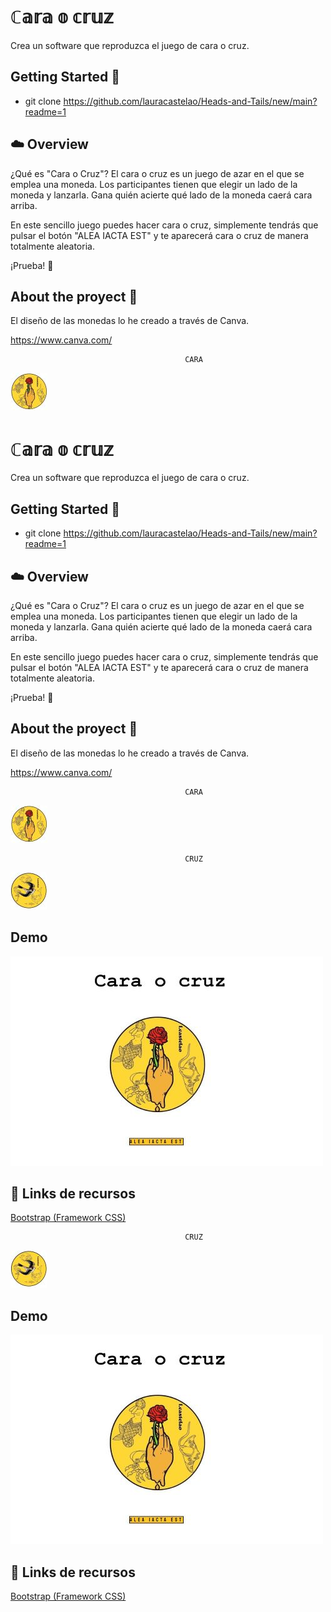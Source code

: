 # ℂ𝕒𝕣𝕒 𝕠 𝕔𝕣𝕦𝕫

Crea un software que reproduzca el juego de cara o cruz.

## Getting Started 💾

- git clone https://github.com/lauracastelao/Heads-and-Tails/new/main?readme=1

## ☁️ Overview

¿Qué es "Cara o Cruz"?
El cara o cruz es un juego de azar en el que se emplea una moneda. Los participantes tienen que elegir un lado de la moneda y lanzarla. Gana quién acierte qué lado de la moneda caerá cara arriba.

En este sencillo juego puedes hacer cara o cruz, simplemente tendrás que pulsar el botón "ALEA IACTA EST" y te aparecerá cara o cruz de manera totalmente aleatoria.

¡Prueba! 👐

## About the proyect 📒

El diseño de las monedas lo he creado a través de Canva.

https://www.canva.com/

                                           CARA

![Logo](https://raw.githubusercontent.com/lauracastelao/image/main/assets/monedi2.jpg)

# ℂ𝕒𝕣𝕒 𝕠 𝕔𝕣𝕦𝕫

Crea un software que reproduzca el juego de cara o cruz.

## Getting Started 💾

- git clone https://github.com/lauracastelao/Heads-and-Tails/new/main?readme=1

## ☁️ Overview

¿Qué es "Cara o Cruz"?
El cara o cruz es un juego de azar en el que se emplea una moneda. Los participantes tienen que elegir un lado de la moneda y lanzarla. Gana quién acierte qué lado de la moneda caerá cara arriba.

En este sencillo juego puedes hacer cara o cruz, simplemente tendrás que pulsar el botón "ALEA IACTA EST" y te aparecerá cara o cruz de manera totalmente aleatoria.

¡Prueba! 👐

## About the proyect 📒

El diseño de las monedas lo he creado a través de Canva.

https://www.canva.com/

                                           CARA

![Logo](https://raw.githubusercontent.com/lauracastelao/image/main/assets/monedi2.jpg)

                                           CRUZ

![Logo](https://raw.githubusercontent.com/lauracastelao/image/main/assets/monedi1.jpg)

## Demo

![Logo](https://raw.githubusercontent.com/lauracastelao/image/main/copia2.jpg)

## 🔗 Links de recursos

[Bootstrap (Framework CSS)](https://getbootstrap.com/docs/5.0/getting-started/introduction/ "Bootstrap 5")

                                           CRUZ

![Logo](https://raw.githubusercontent.com/lauracastelao/image/main/assets/monedi1.jpg)

## Demo

![Logo](https://raw.githubusercontent.com/lauracastelao/image/main/copia2.jpg)

## 🔗 Links de recursos

[Bootstrap (Framework CSS)](https://getbootstrap.com/docs/5.0/getting-started/introduction/ "Bootstrap 5")
